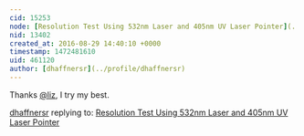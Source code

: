 ```yaml
---
cid: 15253
node: [Resolution Test Using 532nm Laser and 405nm UV Laser Pointer](../notes/dhaffnersr/08-28-2016/resolution-test-using-532nm-laser-and-405nm-uv-laser-pointer)
nid: 13402
created_at: 2016-08-29 14:40:10 +0000
timestamp: 1472481610
uid: 461120
author: [dhaffnersr](../profile/dhaffnersr)
---
```


Thanks [@liz](/profile/liz), I try my best.

[dhaffnersr](../profile/dhaffnersr) replying to: [Resolution Test Using 532nm Laser and 405nm UV Laser Pointer](../notes/dhaffnersr/08-28-2016/resolution-test-using-532nm-laser-and-405nm-uv-laser-pointer)

